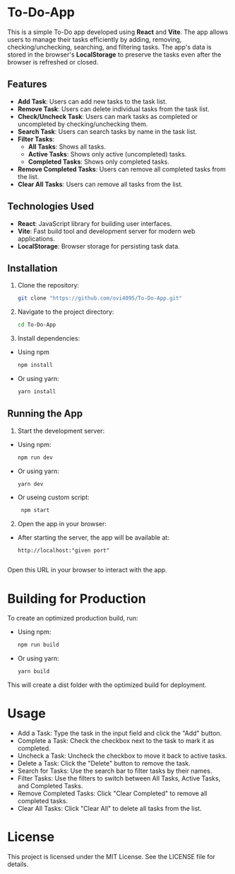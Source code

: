 # To-Do-App

This is a simple To-Do app developed using **React** and **Vite**. The app allows users to manage their tasks efficiently by adding, removing, checking/unchecking, searching, and filtering tasks. The app's data is stored in the browser's **LocalStorage** to preserve the tasks even after the browser is refreshed or closed.

## Features

- **Add Task**: Users can add new tasks to the task list.
- **Remove Task**: Users can delete individual tasks from the task list.
- **Check/Uncheck Task**: Users can mark tasks as completed or uncompleted by checking/unchecking them.
- **Search Task**: Users can search tasks by name in the task list.
- **Filter Tasks**:
  - **All Tasks**: Shows all tasks.
  - **Active Tasks**: Shows only active (uncompleted) tasks.
  - **Completed Tasks**: Shows only completed tasks.
- **Remove Completed Tasks**: Users can remove all completed tasks from the list.
- **Clear All Tasks**: Users can remove all tasks from the list.

## Technologies Used

- **React**: JavaScript library for building user interfaces.
- **Vite**: Fast build tool and development server for modern web applications.
- **LocalStorage**: Browser storage for persisting task data.

## Installation

1. Clone the repository:

   ```bash
   git clone "https://github.com/ovi4095/To-Do-App.git"

2. Navigate to the project directory:
   ```bash
   cd To-Do-App
3. Install dependencies: 
- Using npm
   ```bash
   npm install
- Or using yarn:
   ```bash
   yarn install

## Running the App
1. Start the development server:
- Using npm:

   ```bash
   npm run dev

- Or using yarn: 

   ```bash
   yarn dev 
- Or useing custom script:
  ``` bash
   npm start
2. Open the app in your browser:
- After starting the server, the app will be available at:
  
  ```arduino
  http://localhost:"given port" 
  
  
Open this URL in your browser to interact with the app.

# Building for Production
To create an optimized production build, run:

- Using npm:

   ```bash
   npm run build
- Or using yarn: 

   ```bash
   yarn build 
This will create a dist folder with the optimized build for deployment.

# Usage
- Add a Task: Type the task in the input field and click the "Add" button.
- Complete a Task: Check the checkbox next to the task to mark it as completed.
- Uncheck a Task: Uncheck the checkbox to move it back to active tasks.
- Delete a Task: Click the "Delete" button to remove the task.
- Search for Tasks: Use the search bar to filter tasks by their names.
- Filter Tasks: Use the filters to switch between All Tasks, Active Tasks, and Completed Tasks.
- Remove Completed Tasks: Click "Clear Completed" to remove all completed tasks.
- Clear All Tasks: Click "Clear All" to delete all tasks from the list.

# License
This project is licensed under the MIT License. See the LICENSE file for details.
